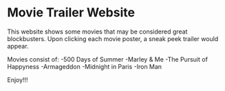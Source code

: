 # Movie Trailer Website
This website shows some movies that may be considered great blockbusters. Upon clicking each movie poster, a sneak peek trailer would appear. 

Movies consist of:
    -500 Days of Summer
    -Marley & Me
    -The Pursuit of Happyness
    -Armageddon
    -Midnight in Paris
    -Iron Man
    
Enjoy!!!